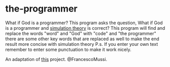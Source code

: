 # the-programmer
What if God is a programmer?
This program asks the question, What if God is a programmer and <a href="https://en.wikipedia.org/wiki/Simulation_hypothesis" target="_blank">simulation theory</a> is correct? This program will find and replace the words "word" and "God" with "code" and "the programmer" there are some other key words that are replaced as well to make the end result more concise with simulation theory P.s. If you enter your own text remember to enter some punctuation to make it work nicely.

An adaptation of [this](https://github.com/FrancescoMussi/nerudify) project. @FrancescoMussi.
